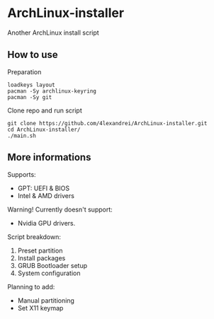 # ArchLinux-installer
Another ArchLinux install script

## How to use
Preparation
```
loadkeys layout
pacman -Sy archlinux-keyring
pacman -Sy git
```
Clone repo and run script
```
git clone https://github.com/4lexandrei/ArchLinux-installer.git
cd ArchLinux-installer/
./main.sh
```

## More informations
Supports:
- GPT: UEFI & BIOS
- Intel & AMD drivers

Warning!
Currently doesn't support:
- Nvidia GPU drivers.

Script breakdown:
1) Preset partition
2) Install packages
3) GRUB Bootloader setup
4) System configuration

Planning to add:
- Manual partitioning
- Set X11 keymap